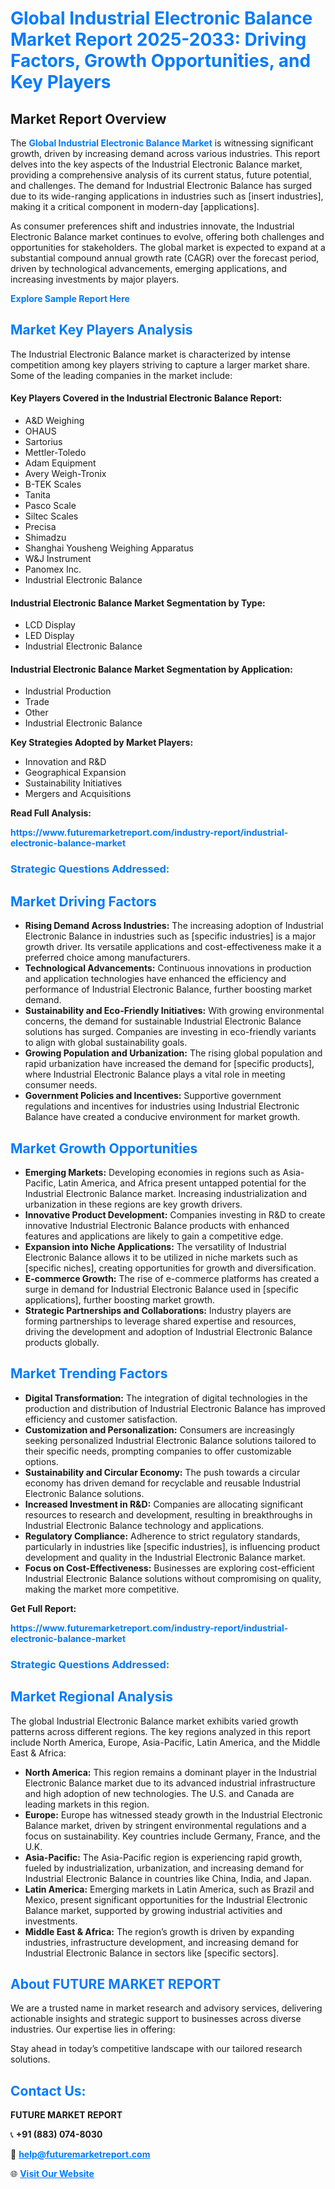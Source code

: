 <h1 style="color: #007BFF;">Global Industrial Electronic Balance Market Report 2025-2033: Driving Factors, Growth Opportunities, and Key Players</h1>

<section id="overview">
<h2>Market Report Overview</h2>
<p>The <a href="https://www.futuremarketreport.com/industry-report/industrial-electronic-balance-market" style="color: #007BFF; text-decoration: none;"><strong>Global Industrial Electronic Balance Market</strong></a> is witnessing significant growth, driven by increasing demand across various industries. This report delves into the key aspects of the Industrial Electronic Balance market, providing a comprehensive analysis of its current status, future potential, and challenges. The demand for Industrial Electronic Balance has surged due to its wide-ranging applications in industries such as [insert industries], making it a critical component in modern-day [applications].</p>
<p>As consumer preferences shift and industries innovate, the Industrial Electronic Balance market continues to evolve, offering both challenges and opportunities for stakeholders. The global market is expected to expand at a substantial compound annual growth rate (CAGR) over the forecast period, driven by technological advancements, emerging applications, and increasing investments by major players.</p>
</section>

<section id="overview">
<p><a href="https://www.futuremarketreport.com/request-sample/reportId=99843" style="color: #007BFF; text-decoration: none;"><strong>Explore Sample Report Here</strong></a></p>
</section>

<section id="key-players">
<h2 style="color: #007BFF;">Market Key Players Analysis</h2>
<p>The Industrial Electronic Balance market is characterized by intense competition among key players striving to capture a larger market share. Some of the leading companies in the market include:</p>
<h4>Key Players Covered in the Industrial Electronic Balance Report:</h4>
<ul><li>A&amp;D Weighing</li><li>OHAUS</li><li>Sartorius</li><li>Mettler-Toledo</li><li>Adam Equipment</li><li>Avery Weigh-Tronix</li><li>B-TEK Scales</li><li>Tanita</li><li>Pasco Scale</li><li>Siltec Scales</li><li>Precisa</li><li>Shimadzu</li><li>Shanghai Yousheng Weighing Apparatus</li><li>W&amp;J Instrument</li><li>Panomex Inc.</li><li>Industrial Electronic Balance</li></ul>
<h4>Industrial Electronic Balance Market Segmentation by Type:</h4>
<ul><li>LCD Display</li><li>LED Display</li><li>Industrial Electronic Balance</li></ul>

<h4>Industrial Electronic Balance Market Segmentation by Application:</h4>
<ul><li>Industrial Production</li><li>Trade</li><li>Other</li><li>Industrial Electronic Balance</li></ul>
<p><strong>Key Strategies Adopted by Market Players:</strong></p>
<ul>
<li>Innovation and R&D</li>
<li>Geographical Expansion</li>
<li>Sustainability Initiatives</li>
<li>Mergers and Acquisitions</li>
</ul>
</section>

<section>
<p><strong>Read Full Analysis: </strong></p><a href="https://www.futuremarketreport.com/industry-report/industrial-electronic-balance-market" style="color: #007BFF; text-decoration: none;"><strong>https://www.futuremarketreport.com/industry-report/industrial-electronic-balance-market</strong></a>
<h3 style="color: #007BFF;">Strategic Questions Addressed:</h3>
</section>

<section id="driving-factors">
<h2 style="color: #007BFF;">Market Driving Factors</h2>
<ul>
<li><strong>Rising Demand Across Industries:</strong> The increasing adoption of Industrial Electronic Balance in industries such as [specific industries] is a major growth driver. Its versatile applications and cost-effectiveness make it a preferred choice among manufacturers.</li>
<li><strong>Technological Advancements:</strong> Continuous innovations in production and application technologies have enhanced the efficiency and performance of Industrial Electronic Balance, further boosting market demand.</li>
<li><strong>Sustainability and Eco-Friendly Initiatives:</strong> With growing environmental concerns, the demand for sustainable Industrial Electronic Balance solutions has surged. Companies are investing in eco-friendly variants to align with global sustainability goals.</li>
<li><strong>Growing Population and Urbanization:</strong> The rising global population and rapid urbanization have increased the demand for [specific products], where Industrial Electronic Balance plays a vital role in meeting consumer needs.</li>
<li><strong>Government Policies and Incentives:</strong> Supportive government regulations and incentives for industries using Industrial Electronic Balance have created a conducive environment for market growth.</li>
</ul>
</section>

<section id="growth-opportunities">
<h2 style="color: #007BFF;">Market Growth Opportunities</h2>
<ul>
<li><strong>Emerging Markets:</strong> Developing economies in regions such as Asia-Pacific, Latin America, and Africa present untapped potential for the Industrial Electronic Balance market. Increasing industrialization and urbanization in these regions are key growth drivers.</li>
<li><strong>Innovative Product Development:</strong> Companies investing in R&D to create innovative Industrial Electronic Balance products with enhanced features and applications are likely to gain a competitive edge.</li>
<li><strong>Expansion into Niche Applications:</strong> The versatility of Industrial Electronic Balance allows it to be utilized in niche markets such as [specific niches], creating opportunities for growth and diversification.</li>
<li><strong>E-commerce Growth:</strong> The rise of e-commerce platforms has created a surge in demand for Industrial Electronic Balance used in [specific applications], further boosting market growth.</li>
<li><strong>Strategic Partnerships and Collaborations:</strong> Industry players are forming partnerships to leverage shared expertise and resources, driving the development and adoption of Industrial Electronic Balance products globally.</li>
</ul>
</section>

<section id="trending-factors">
<h2 style="color: #007BFF;">Market Trending Factors</h2>
<ul>
<li><strong>Digital Transformation:</strong> The integration of digital technologies in the production and distribution of Industrial Electronic Balance has improved efficiency and customer satisfaction.</li>
<li><strong>Customization and Personalization:</strong> Consumers are increasingly seeking personalized Industrial Electronic Balance solutions tailored to their specific needs, prompting companies to offer customizable options.</li>
<li><strong>Sustainability and Circular Economy:</strong> The push towards a circular economy has driven demand for recyclable and reusable Industrial Electronic Balance solutions.</li>
<li><strong>Increased Investment in R&D:</strong> Companies are allocating significant resources to research and development, resulting in breakthroughs in Industrial Electronic Balance technology and applications.</li>
<li><strong>Regulatory Compliance:</strong> Adherence to strict regulatory standards, particularly in industries like [specific industries], is influencing product development and quality in the Industrial Electronic Balance market.</li>
<li><strong>Focus on Cost-Effectiveness:</strong> Businesses are exploring cost-efficient Industrial Electronic Balance solutions without compromising on quality, making the market more competitive.</li>
</ul>
</section>

<section>
<p><strong>Get Full Report: </strong></p><a href="https://www.futuremarketreport.com/industry-report/industrial-electronic-balance-market" style="color: #007BFF; text-decoration: none;"><strong>https://www.futuremarketreport.com/industry-report/industrial-electronic-balance-market</strong></a>
<h3 style="color: #007BFF;">Strategic Questions Addressed:</h3>
</section>


<section id="regional-analysis">
<h2 style="color: #007BFF;">Market Regional Analysis</h2>
<p>The global Industrial Electronic Balance market exhibits varied growth patterns across different regions. The key regions analyzed in this report include North America, Europe, Asia-Pacific, Latin America, and the Middle East & Africa:</p>
<ul>
<li><strong>North America:</strong> This region remains a dominant player in the Industrial Electronic Balance market due to its advanced industrial infrastructure and high adoption of new technologies. The U.S. and Canada are leading markets in this region.</li>
<li><strong>Europe:</strong> Europe has witnessed steady growth in the Industrial Electronic Balance market, driven by stringent environmental regulations and a focus on sustainability. Key countries include Germany, France, and the U.K.</li>
<li><strong>Asia-Pacific:</strong> The Asia-Pacific region is experiencing rapid growth, fueled by industrialization, urbanization, and increasing demand for Industrial Electronic Balance in countries like China, India, and Japan.</li>
<li><strong>Latin America:</strong> Emerging markets in Latin America, such as Brazil and Mexico, present significant opportunities for the Industrial Electronic Balance market, supported by growing industrial activities and investments.</li>
<li><strong>Middle East & Africa:</strong> The region’s growth is driven by expanding industries, infrastructure development, and increasing demand for Industrial Electronic Balance in sectors like [specific sectors].</li>
</ul>
</section>

<footer>
<h2 style="color: #007BFF;">About FUTURE MARKET REPORT</h2>
<p>We are a trusted name in market research and advisory services, delivering actionable insights and strategic support to businesses across diverse industries. Our expertise lies in offering:</p>

<p>Stay ahead in today’s competitive landscape with our tailored research solutions.</p>

<h2 style="color: #007BFF;">Contact Us:</h2>
<p><strong>FUTURE MARKET REPORT</strong></p>
<p>📞 <strong>+91 (883) 074-8030</strong></p>
<p>📧 <strong><a href="mailto:help@futuremarketreport.com" style="color: #007BFF;">help@futuremarketreport.com</a></strong></p>
<p>🌐 <strong><a href="https://www.futuremarketreport.com/" style="color: #007BFF;">Visit Our Website</a></strong></p>
</footer>